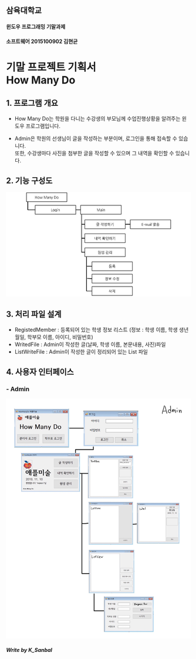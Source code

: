 ## 삼육대학교 
#### 윈도우 프로그래밍 기말과제
#### 소프트웨어 2015100902 김현균 

# 기말 프로젝트 기획서 <br>How Many Do

## 1. 프로그램 개요
- How Many Do는 학원을 다니는 수강생의 부모님께 수업진행상황을 알려주는 윈도우 프로그램입니다.

- Admin은 학원의 선생님이 글을 작성하는 부분이며, 로그인을 통해 접속할 수 있습니다.
 <br>또한, 수강생마다 사진을 첨부한 글을 작성할 수 있으며 그 내역을 확인할 수 있습니다.
 
##  2. 기능 구성도
![System_map](./img/System_map.jpg)

## 3. 처리 파일 설계
 - RegistedMember : 등록되어 있는 학생 정보 리스트 (정보 : 학생 이름, 학생 생년월일, 학부모 이름, 아이디, 비밀번호)
 - WritedFile : Admin이 작성한 글(날짜, 학생 이름, 본문내용, 사진)파일
 - ListWriteFile : Admin이 작성한 글이 정리되어 있는 List 파일

## 4. 사용자 인터페이스
### - Admin
![UserInterface_Admin](./img/UserINterface_Admin.jpg)


##### Write by K_Sanbal

